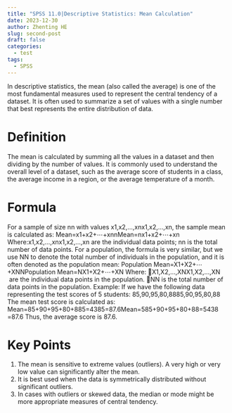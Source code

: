 ```yaml
---
title: "SPSS 11.0|Descriptive Statistics: Mean Calculation"
date: 2023-12-30
author: Zhenting HE
slug: second-post
draft: false
categories:
  - test
tags:
  - SPSS
---
```

In descriptive statistics, the mean (also called the average) is one of the most fundamental measures used to represent the central tendency of a dataset. It is often used to summarize a set of values with a single number that best represents the entire distribution of data.
# Definition
The mean is calculated by summing all the values in a dataset and then dividing by the number of values. It is commonly used to understand the overall level of a dataset, such as the average score of students in a class, the average income in a region, or the average temperature of a month.
# Formula
For a sample of size nn with values x1,x2,...,xnx1​,x2​,...,xn​, the sample mean is calculated as:
Mean=x1+x2+⋯+xnnMean=nx1​+x2​+⋯+xn​​
Where:x1,x2,...,xnx1​,x2​,...,xn​ are the individual data points; nn is the total number of data points.
For a population, the formula is very similar, but we use NN to denote the total number of individuals in the population, and it is often denoted as the population mean:
Population Mean=X1+X2+⋯+XNNPopulation Mean=NX1​+X2​+⋯+XN​​
Where:
X1,X2,...,XNX1​,X2​,...,XN​ are the individual data points in the population.
NN is the total number of data points in the population.
Example:
If we have the following data representing the test scores of 5 students:
85,90,95,80,8885,90,95,80,88
The mean test score is calculated as:
Mean=85+90+95+80+885=4385=87.6Mean=585+90+95+80+88​=5438​=87.6
Thus, the average score is 87.6.

# Key Points
1. The mean is sensitive to extreme values (outliers). A very high or very low value can significantly alter the mean.
2. It is best used when the data is symmetrically distributed without significant outliers.
3. In cases with outliers or skewed data, the median or mode might be more appropriate measures of central tendency.
